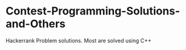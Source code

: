 # Contest-Programming-Solutions-and-Others

Hackerrank Problem solutions. Most are solved using C++
